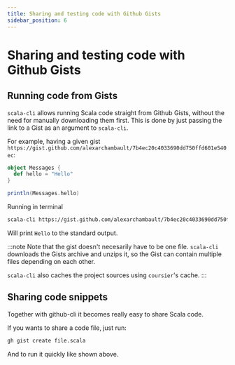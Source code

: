 ```yaml
---
title: Sharing and testing code with Github Gists
sidebar_position: 6
---
```


# Sharing and testing code with Github Gists

## Running code from Gists

`scala-cli` allows running Scala code straight from Github Gists, without the need for manually downloading them first.
This is done by just passing the link to a Gist as an argument to `scala-cli`.

For example, having a given gist `https://gist.github.com/alexarchambault/7b4ec20c4033690dd750ffd601e540ec`:
```scala title=Messages.scala
object Messages {
  def hello = "Hello"
}
```
```scala title=run.sc
println(Messages.hello)
```
Running in terminal
```bash
scala-cli https://gist.github.com/alexarchambault/7b4ec20c4033690dd750ffd601e540ec
```
<!-- Expected:
Hello
-->
Will print `Hello` to the standard output.

:::note
Note that the gist doesn't necesarily have to be one file.
`scala-cli` downloads the Gists archive and unzips it, so the Gist can contain multiple files depending on each other.

`scala-cli` also caches the project sources using `coursier`'s cache.
:::

## Sharing code snippets

Together with github-cli it becomes really easy to share Scala code.

If you wants to share a code file, just run:
```sh
gh gist create file.scala
```

And to run it quickly like shown above.
